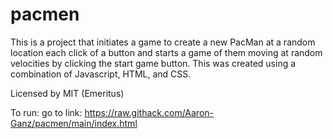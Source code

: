 # pacmen
This is a project that initiates a game to create a new PacMan at a random location each click of a button and starts a game of them moving at random velocities by clicking the start game button. This was created using a combination of Javascript, HTML, and CSS.  

Licensed by MIT (Emeritus)

To run: go to link: https://raw.githack.com/Aaron-Ganz/pacmen/main/index.html
